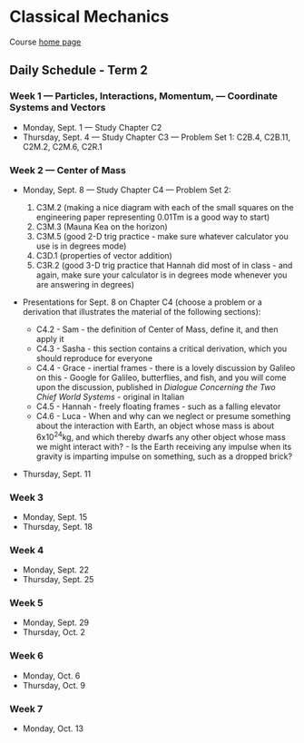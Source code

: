 # Classical Mechanics

Course [home page](./)

## Daily Schedule - Term 2

### Week 1 &mdash; Particles, Interactions, Momentum, &mdash; Coordinate Systems and Vectors

* Monday, Sept. 1 &mdash; Study Chapter C2
* Thursday, Sept. 4 &mdash; Study Chapter C3 &mdash; Problem Set 1: C2B.4, C2B.11, C2M.2, C2M.6, C2R.1

### Week 2 &mdash; Center of Mass

* Monday, Sept. 8 &mdash; Study Chapter C4 &mdash; Problem Set 2:
    1. C3M.2 (making a nice diagram with each of the small squares on the engineering paper representing 0.01Tm is a good way to start)
	2. C3M.3 (Mauna Kea on the horizon)
	3. C3M.5 (good 2-D trig practice - make sure whatever calculator you use is in degrees mode)
	4. C3D.1 (properties of vector addition)
	5. C3R.2 (good 3-D trig practice that Hannah did most of in class - and again, make sure your calculator is in degrees mode whenever you are answering in degrees)

* Presentations for Sept. 8 on Chapter C4 (choose a problem or a derivation that illustrates the material of the following sections):
    * C4.2 - Sam - the definition of Center of Mass, define it, and then apply it
    * C4.3 - Sasha - this section contains a critical derivation, which you should reproduce for everyone
    * C4.4 - Grace - inertial frames - there is a lovely discussion by Galileo on this - Google for Galileo, butterflies, and fish, and you will come upon the discussion, published in *Dialogue Concerning the Two Chief World Systems* - original in Italian
    * C4.5 - Hannah - freely floating frames - such as a falling elevator
    * C4.6 - Luca - When and why can we neglect or presume something about the interaction with Earth, an object whose mass is about 6x10<sup>24</sup>kg, and which thereby dwarfs any other object whose mass we might interact with? - Is the Earth receiving any impulse when its gravity is imparting impulse on something, such as a dropped brick?

* Thursday, Sept. 11

### Week 3

* Monday, Sept. 15
* Thursday, Sept. 18

### Week 4

* Monday, Sept. 22
* Thursday, Sept. 25

### Week 5

* Monday, Sept. 29
* Thursday, Oct. 2

### Week 6

* Monday, Oct. 6
* Thursday, Oct. 9

### Week 7

* Monday, Oct. 13
